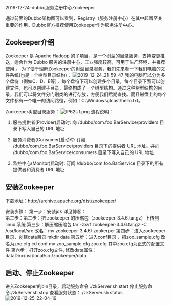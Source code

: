 2019-12-24-dubbo服务注册中心Zookeeper

通过前面的Dubbo架构图可以看到，Registry（服务注册中心）在其中起着至关重要的作用。Dubbo官方推荐使用Zookeeper作为服务注册中心。
## Zookeeper介绍
Zookeeper 是 Apache Hadoop 的子项目，是一个树型的目录服务，支持变更推送，适合作为 Dubbo 服务的注册中心，工业强度较高，可用于生产环境，并推荐使用 。
为了便于理解Zookeeper的树型目录服务，我们先来看一下我们电脑的文件系统(也是一个树型目录结构)：
![2019-12-24_21-59-47](https://s2.ax1x.com/2019/12/24/lP63v9.png)
我的电脑可以分为多个盘符（例如C、D、E等），每个盘符下可以创建多个目录，每个目录下面可以创建文件，也可以创建子目录，最终构成了一个树型结构。通过这种树型结构的目录，我们可以将文件分门别类的进行存放，方便我们后期查找。而且磁盘上的每个文件都有一个唯一的访问路径，例如：C:\Windows\itcast\hello.txt。

Zookeeper树型目录服务：
![lP62Uf.png](https://s2.ax1x.com/2019/12/24/lP62Uf.png)
流程说明：

1. 服务提供者(Provider)启动时: 向 /dubbo/com.foo.BarService/providers 目录下写入自己的 URL 地址

2. 服务消费者(Consumer)启动时: 订阅 /dubbo/com.foo.BarService/providers 目录下的提供者 URL 地址。并向 /dubbo/com.foo.BarService/consumers 目录下写入自己的 URL 地址

3. 监控中心(Monitor)启动时: 订阅 /dubbo/com.foo.BarService 目录下的所有提供者和消费者 URL 地址
## 安装Zookeeper
下载地址：http://archive.apache.org/dist/zookeeper/

安装步骤：
第一步：安装jdk
详见博客：   
第二步：第二步：把 zookeeper 的压缩包（zookeeper-3.4.6.tar.gz）上传到 linux 系统
第三步：解压缩压缩包 tar -zxvf zookeeper-3.4.6.tar.gz -C /usr/local/src
改名：mv zookeeper-3.4.6/ zookerper
第四步：进入zookeeper目录，创建data目录 mkdir data
第五步：进入conf目录 ，把zoo_sample.cfg 改名为zoo.cfg 
cd conf 
mv zoo_sample.cfg zoo.cfg
其中zoo.cfg为正式的配置文件
第六步：打开zoo.cfg文件, 修改data属性：dataDir=/usr/local/src/zookeeper/data

## 启动、停止Zookeeper
进入Zookeeper的bin目录，启动服务命令 ./zkServer.sh start
停止服务命令./zkServer.sh stop
查看服务状态：./zkServer.sh status
![2019-12-25_22-04-19](https://s2.ax1x.com/2019/12/25/lFOYZt.png)


